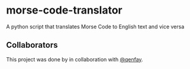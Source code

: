 # morse-code-translator
A python script that translates Morse Code to English text and vice versa
## Collaborators
This project was done by in collaboration with [@qenfay](https://github.com/qenfay). 
